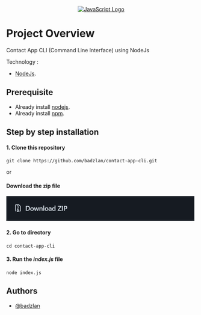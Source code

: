 <p align="center"><a href="https://js.org/" target="_blank"><img src="https://github.com/badzlan/contact-app-cli/blob/main/nodejs.png" width="400" alt="JavaScript Logo"></a></p>

# Project Overview
Contact App CLI (Command Line Interface) using NodeJs

Technology :
- [NodeJs](https://nodejs.org/).

## Prerequisite
- Already install [nodejs](https://nodejs.org/).
- Already install [npm](https://www.npmjs.com/).

## Step by step installation
#### 1. Clone this repository
```
git clone https://github.com/badzlan/contact-app-cli.git
```
or 
#### Download the zip file
![download zip](https://github.com/0x1m4o/Industry-Project/blob/main/public/img/image.png)

#### 2. Go to directory 
```
cd contact-app-cli
```

#### 3. Run the <i>index.js</i> file
```
node index.js
```

## Authors

- [@badzlan](https://github.com/badzlan)
